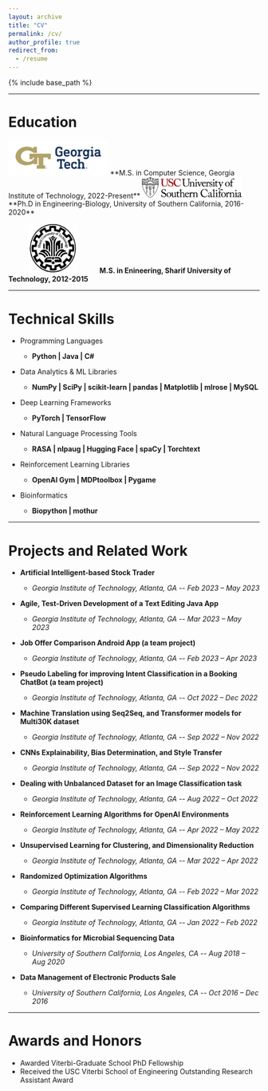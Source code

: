 ```yaml
---
layout: archive
title: "CV"
permalink: /cv/
author_profile: true
redirect_from:
  - /resume
---
```


{% include base_path %}
________

Education
======

<img src="/images/GT_logo.png" alt="USC" width="200px">
**M.S. in Computer Science, Georgia Institute of Technology, 2022-Present**


<img src="/images/usc_logo.png" alt="USC" width="200px">
**Ph.D in Engineering-Biology, University of Southern California, 2016-2020**


&nbsp; &nbsp; &nbsp; &nbsp; &nbsp; <img src="/images/sharif_logo.png" alt="SUT" height="100" width="100">
 &nbsp; &nbsp; &nbsp; &nbsp; &nbsp; **M.S. in Enineering, Sharif University of Technology, 2012-2015**

__________

Technical Skills
======
* Programming Languages
  * **Python  \|  Java  \|  C#**


* Data Analytics & ML Libraries
  * **NumPy  \|  SciPy  \|  scikit-learn  \|  pandas  \|  Matplotlib  \|  mlrose  \|  MySQL**

* Deep Learning Frameworks
  * **PyTorch  \|  TensorFlow**


* Natural Language Processing Tools
  * **RASA  \|  nlpaug  \|  Hugging Face  \|  spaCy  \|  Torchtext**


* Reinforcement Learning Libraries
  * **OpenAI Gym  \|  MDPtoolbox  \|  Pygame**


* Bioinformatics
  * **Biopython  \|  mothur**

_______________

Projects and Related Work
======

* **Artificial Intelligent-based Stock Trader**
  * *Georgia Institute of Technology, Atlanta, GA -- Feb 2023 – May 2023*

* **Agile, Test-Driven Development of a Text Editing Java App**
  * *Georgia Institute of Technology, Atlanta, GA -- Mar 2023 – May 2023*

* **Job Offer Comparison Android App (a team project)** 
  * *Georgia Institute of Technology, Atlanta, GA -- Feb 2023 – Apr 2023*
* **Pseudo Labeling for improving Intent Classification in a Booking ChatBot (a team project)** 
  * *Georgia Institute of Technology, Atlanta, GA -- Oct 2022 – Dec 2022*
* **Machine Translation using Seq2Seq, and Transformer models for Multi30K dataset** 
  * *Georgia Institute of Technology, Atlanta, GA -- Sep 2022 – Nov 2022*
* **CNNs Explainability, Bias Determination, and Style Transfer** 
  * *Georgia Institute of Technology, Atlanta, GA -- Sep 2022 – Nov 2022*
* **Dealing with Unbalanced Dataset for an Image Classification task** 
  * *Georgia Institute of Technology, Atlanta, GA -- Aug 2022 – Oct 2022*
* **Reinforcement Learning Algorithms for OpenAI Environments** 
  * *Georgia Institute of Technology, Atlanta, GA -- Apr 2022 – May 2022*
* **Unsupervised Learning for Clustering, and Dimensionality Reduction** 
  * *Georgia Institute of Technology, Atlanta, GA -- Mar 2022 – Apr 2022*
* **Randomized Optimization Algorithms**
  * *Georgia Institute of Technology, Atlanta, GA -- Feb 2022 – Mar 2022*
* **Comparing Different Supervised Learning Classification Algorithms** 
  * *Georgia Institute of Technology, Atlanta, GA -- Jan 2022 – Feb 2022*
* **Bioinformatics for Microbial Sequencing Data** 
  * *University of Southern California, Los Angeles, CA -- Aug 2018 – Aug 2020*
* **Data Management of Electronic Products Sale** 
  * *University of Southern California, Los Angeles, CA -- Oct 2016 – Dec 2016*

_____________


  
Awards and Honors
======
* Awarded Viterbi-Graduate School PhD Fellowship                                                                                                                                   
* Received the USC Viterbi School of Engineering Outstanding Research Assistant Award 


